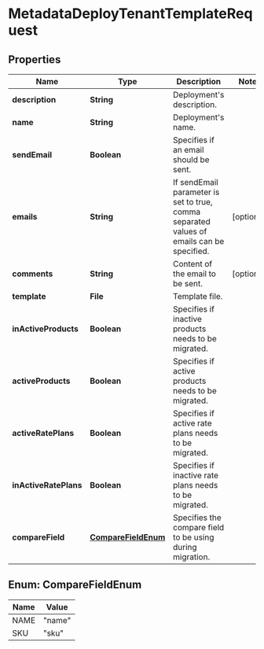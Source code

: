 

# MetadataDeployTenantTemplateRequest


## Properties

| Name | Type | Description | Notes |
|------------ | ------------- | ------------- | -------------|
|**description** | **String** | Deployment&#39;s description. |  |
|**name** | **String** | Deployment&#39;s name. |  |
|**sendEmail** | **Boolean** | Specifies if an email should be sent. |  |
|**emails** | **String** | If sendEmail parameter is set to true, comma separated values of emails can be specified. |  [optional] |
|**comments** | **String** | Content of the email to be sent. |  [optional] |
|**template** | **File** | Template file. |  |
|**inActiveProducts** | **Boolean** | Specifies if inactive products needs to be migrated. |  |
|**activeProducts** | **Boolean** | Specifies if active products needs to be migrated. |  |
|**activeRatePlans** | **Boolean** | Specifies if active rate plans needs to be migrated. |  |
|**inActiveRatePlans** | **Boolean** | Specifies if inactive rate plans needs to be migrated. |  |
|**compareField** | [**CompareFieldEnum**](#CompareFieldEnum) | Specifies the compare field to be using during migration. |  |



## Enum: CompareFieldEnum

| Name | Value |
|---- | -----|
| NAME | &quot;name&quot; |
| SKU | &quot;sku&quot; |



